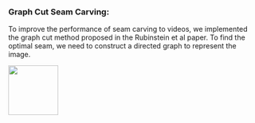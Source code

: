 ### Graph Cut Seam Carving:
To improve the performance of seam carving to videos, we implemented the graph cut method proposed in the Rubinstein et al paper.
To find the optimal seam, we need to construct a directed graph to represent the image.

<img src="misc/graphcut.png" width="100" height="100">
